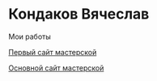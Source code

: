 # Кондаков Вячеслав

Мои работы

[Первый сайт мастерской](alterwest.github.io/masterfox_org/ "Написан на html первая проба так сказать, сайту около трех лет")

[Основной сайт мастерской](masterel31.ru "Сайт написан на фреймворке Django, первый опыт использования bootstrap и django")
